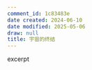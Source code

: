 ```yaml
---
comment_id: 1c83483e
date created: 2024-06-10
date modified: 2025-05-06
draw: null
title: 宇宙的终结
---
```

excerpt

<!-- more -->
